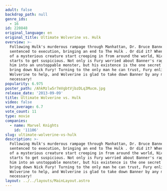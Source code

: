 ```yaml
---
adult: false
backdrop_path: null
genre_ids:
  - 16
id: 220848
original_language: en
original_title: Ultimate Wolverine vs. Hulk
overview: >-
  Following Hulk's murderous rampage through Manhattan, Dr. Bruce Banner was
  sentenced to execution, bringing an end to The Hulk . Or did it? When reports
  of a mysterious creature start creeping in from around the world, Nick Fury
  starts to get suspicious. Not only is Fury worried about Banner's rage turning
  him into an unstoppable monster, but his existence is the one secret that can
  bring down Nick Fury! Turning to the only man he can trust, Fury enlists
  Wolverine to help, and Wolverine is glad to take down Banner by any means
  necessary!
popularity: 6.975
poster_path: /AhkMzlw5r7mVgbtVjbzDLq3Mucm.jpg
release_date: '2013-09-09'
title: Ultimate Wolverine vs. Hulk
video: false
vote_average: 6.7
vote_count: 11
type: movie
companies:
  - name: Marvel Knights
    id: '11106'
slug: ultimate-wolverine-vs-hulk
description: >-
  Following Hulk's murderous rampage through Manhattan, Dr. Bruce Banner was
  sentenced to execution, bringing an end to The Hulk . Or did it? When reports
  of a mysterious creature start creeping in from around the world, Nick Fury
  starts to get suspicious. Not only is Fury worried about Banner's rage turning
  him into an unstoppable monster, but his existence is the one secret that can
  bring down Nick Fury! Turning to the only man he can trust, Fury enlists
  Wolverine to help, and Wolverine is glad to take down Banner by any means
  necessary!
layout: ../../layouts/MainLayout.astro
---
```


